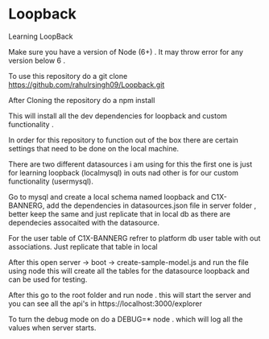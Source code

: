 # Loopback
Learning LoopBack

Make sure you have a version of Node (6+) . It may throw error for any version below 6 . 

To use this repository do a git clone https://github.com/rahulrsingh09/Loopback.git 

After Cloning the repository do a  npm install

This will install all the dev dependencies for loopback and custom functionality . 

In order for this repository to function out of the box  there are certain settings that need to be done on the local machine.

There are two different datasources i am using for this the first one is just for learning loopback (localmysql) in outs nad other is for our custom functionality (usermysql).

Go to mysql and create a local schema named loopback and C1X-BANNERG, add the dependencies in datasources.json file in server folder , better keep the same and just replicate that in local db as there are dependecies assocaited with the datasource.

For the user table of C1X-BANNERG refrer to platform db user table with out associations. Just replicate that table in local

After this open server -> boot -> create-sample-model.js and run the file using node this will create all the tables for the datasource loopback and can be used for testing.

After this go to the root folder and run node . this will start the server  and you can see all the api's in https://localhost:3000/explorer

To turn the debug mode on do a DEBUG=* node . which will log all the values when server starts.

